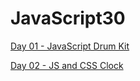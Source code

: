 # JavaScript30
[Day 01 - JavaScript Drum Kit](https://chloelo.github.io/JavaScript30/01-JavaScript_Drum_Kit/index-chloe.html)

[Day 02 - JS and CSS Clock](https://chloelo.github.io/JavaScript30/02-JS_and_CSS_Clock/index-chloe.html)
